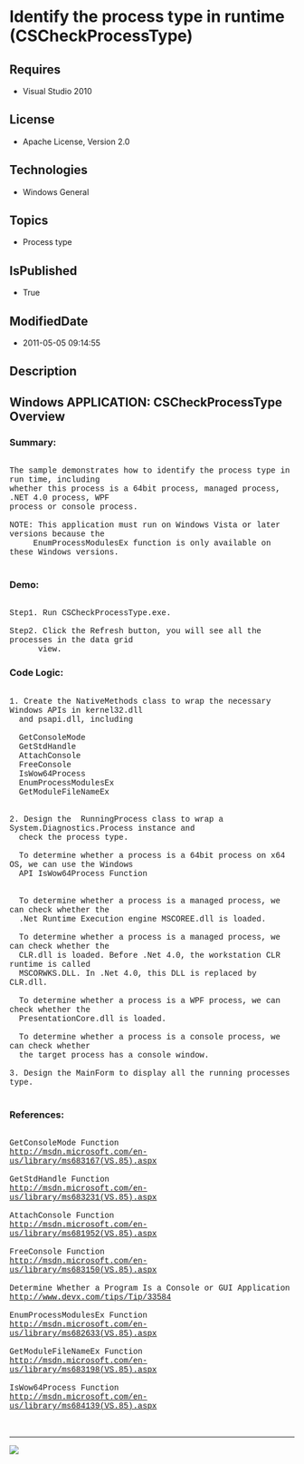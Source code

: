 # Identify the process type in runtime (CSCheckProcessType)
## Requires
* Visual Studio 2010
## License
* Apache License, Version 2.0
## Technologies
* Windows General
## Topics
* Process type
## IsPublished
* True
## ModifiedDate
* 2011-05-05 09:14:55
## Description

<p style="font-family:Courier New"></p>
<h2>Windows APPLICATION: CSCheckProcessType Overview </h2>
<p style="font-family:Courier New"></p>
<h3>Summary:</h3>
<p style="font-family:Courier New"><br>
The sample demonstrates how to identify the process type in run time, including <br>
whether this process is a 64bit process, managed process, .NET 4.0 process, WPF <br>
process or console process.<br>
<br>
NOTE: This application must run on Windows Vista or later versions because the <br>
&nbsp; &nbsp; &nbsp;EnumProcessModulesEx function is only available on these Windows versions.<br>
<br>
</p>
<h3>Demo:</h3>
<p style="font-family:Courier New"><br>
Step1. Run CSCheckProcessType.exe.<br>
<br>
Step2. Click the Refresh button, you will see all the processes in the data grid<br>
&nbsp; &nbsp; &nbsp; view.<br>
</p>
<h3>Code Logic:</h3>
<p style="font-family:Courier New"><br>
1. Create the NativeMethods class to wrap the necessary Windows APIs in kernel32.dll<br>
&nbsp; and psapi.dll, including<br>
<br>
&nbsp; GetConsoleMode<br>
&nbsp; GetStdHandle<br>
&nbsp; AttachConsole<br>
&nbsp; FreeConsole<br>
&nbsp; IsWow64Process<br>
&nbsp; EnumProcessModulesEx<br>
&nbsp; GetModuleFileNameEx<br>
<br>
<br>
2. Design the &nbsp;RunningProcess class to wrap a System.Diagnostics.Process instance and<br>
&nbsp; check the process type.<br>
<br>
&nbsp; To determine whether a process is a 64bit process on x64 OS, we can use the Windows
<br>
&nbsp; API IsWow64Process Function<br>
&nbsp;<br>
&nbsp;<br>
&nbsp; To determine whether a process is a managed process, we can check whether the
<br>
&nbsp; .Net Runtime Execution engine MSCOREE.dll is loaded.<br>
&nbsp; <br>
&nbsp; To determine whether a process is a managed process, we can check whether the
<br>
&nbsp; CLR.dll is loaded. Before .Net 4.0, the workstation CLR runtime is called <br>
&nbsp; MSCORWKS.DLL. In .Net 4.0, this DLL is replaced by CLR.dll. <br>
&nbsp; <br>
&nbsp; To determine whether a process is a WPF process, we can check whether the <br>
&nbsp; PresentationCore.dll is loaded.<br>
&nbsp; <br>
&nbsp; To determine whether a process is a console process, we can check whether<br>
&nbsp; the target process has a console window.<br>
<br>
3. Design the MainForm to display all the running processes type.<br>
<br>
</p>
<h3>References:</h3>
<p style="font-family:Courier New"><br>
GetConsoleMode Function<br>
<a target="_blank" href="http://msdn.microsoft.com/en-us/library/ms683167(VS.85).aspx">http://msdn.microsoft.com/en-us/library/ms683167(VS.85).aspx</a><br>
<br>
GetStdHandle Function<br>
<a target="_blank" href="http://msdn.microsoft.com/en-us/library/ms683231(VS.85).aspx">http://msdn.microsoft.com/en-us/library/ms683231(VS.85).aspx</a><br>
<br>
AttachConsole Function<br>
<a target="_blank" href="http://msdn.microsoft.com/en-us/library/ms681952(VS.85).aspx">http://msdn.microsoft.com/en-us/library/ms681952(VS.85).aspx</a><br>
<br>
FreeConsole Function<br>
<a target="_blank" href="http://msdn.microsoft.com/en-us/library/ms683150(VS.85).aspx">http://msdn.microsoft.com/en-us/library/ms683150(VS.85).aspx</a><br>
<br>
Determine Whether a Program Is a Console or GUI Application<br>
<a target="_blank" href="http://www.devx.com/tips/Tip/33584">http://www.devx.com/tips/Tip/33584</a><br>
<br>
EnumProcessModulesEx Function<br>
<a target="_blank" href="http://msdn.microsoft.com/en-us/library/ms682633(VS.85).aspx">http://msdn.microsoft.com/en-us/library/ms682633(VS.85).aspx</a><br>
<br>
GetModuleFileNameEx Function<br>
<a target="_blank" href="http://msdn.microsoft.com/en-us/library/ms683198(VS.85).aspx">http://msdn.microsoft.com/en-us/library/ms683198(VS.85).aspx</a><br>
<br>
IsWow64Process Function<br>
<a target="_blank" href="http://msdn.microsoft.com/en-us/library/ms684139(VS.85).aspx">http://msdn.microsoft.com/en-us/library/ms684139(VS.85).aspx</a><br>
<br>
<br>
</p>
<hr>
<div><a href="http://go.microsoft.com/?linkid=9759640" style="margin-top:3px"><img src="http://bit.ly/onecodelogo">
</a></div>
